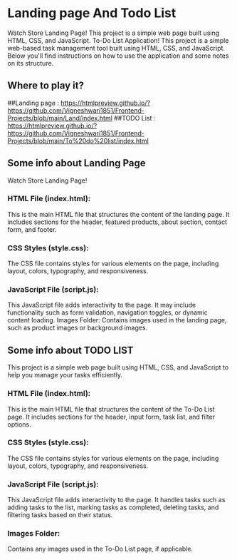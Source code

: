 # Landing page And Todo List 
Watch Store Landing Page! This project is a simple web page built using HTML, CSS, and JavaScript. 
To-Do List Application! This project is a simple web-based task management tool built using HTML, CSS, and JavaScript. Below you'll find instructions on how to use the application and some notes on its structure.
## Where to play it?
##Landing page : https://htmlpreview.github.io/?https://github.com/Vigneshwari1851/Frontend-Projects/blob/main/Land/index.html
##TODO List : https://htmlpreview.github.io/?https://github.com/Vigneshwari1851/Frontend-Projects/blob/main/To%20do%20list/index.html
## Some info about Landing Page
Watch Store Landing Page!
### HTML File (index.html): 
This is the main HTML file that structures the content of the landing page. It includes sections for the header, featured products, about section, contact form, and footer.
### CSS Styles (style.css):
The CSS file contains styles for various elements on the page, including layout, colors, typography, and responsiveness.
### JavaScript File (script.js):
This JavaScript file adds interactivity to the page. It may include functionality such as form validation, navigation toggles, or dynamic content loading.
Images Folder: Contains images used in the landing page, such as product images or background images.
## Some info about TODO LIST
This project is a simple web page built using HTML, CSS, and JavaScript to help you manage your tasks efficiently. 
### HTML File (index.html): 
This is the main HTML file that structures the content of the To-Do List page. It includes sections for the header, input form, task list, and filter options.
### CSS Styles (style.css):
The CSS file contains styles for various elements on the page, including layout, colors, typography, and responsiveness.
### JavaScript File (script.js):
This JavaScript file adds interactivity to the page. It handles tasks such as adding tasks to the list, marking tasks as completed, deleting tasks, and filtering tasks based on their status.
### Images Folder: 
Contains any images used in the To-Do List page, if applicable.

